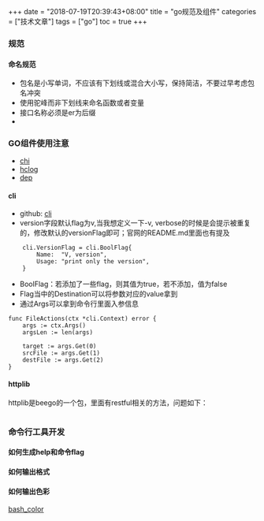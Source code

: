 +++
date = "2018-07-19T20:39:43+08:00" title = "go规范及组件" categories = ["技术文章"] tags = ["go"] toc = true
+++

### 规范 ###

#### 命名规范

- 包名是小写单词，不应该有下划线或混合大小写，保持简洁，不要过早考虑包名冲突
- 使用驼峰而非下划线来命名函数或者变量
- 接口名称必须是er为后缀
- 

### GO组件使用注意 ###

  * [chi](https://github.com/go-chi/chi)
  * [hclog](https://github.com/hashicorp/go-hclog)
  * [dep](https://studygolang.com/articles/10589)

#### cli

- github: [cli](https://github.com/urfave/cli)
- version字段默认flag为v,当我想定义一下-v, verbose的时候是会提示被重复的，修改默认的versionFlag即可；官网的README.md里面也有提及

```
	cli.VersionFlag = cli.BoolFlag{
		Name:  "V, version",
		Usage: "print only the version",
	}
```

- BoolFlag：若添加了一些flag，则其值为true，若不添加，值为false
- Flag当中的Destination可以将参数对应的value拿到
- 通过Args可以拿到命令行里面入参信息

```
func FileActions(ctx *cli.Context) error {
	args := ctx.Args()
	argsLen := len(args)

	target := args.Get(0)
	srcFile := args.Get(1)
	destFile := args.Get(2)
}

```

#### httplib ####
httplib是beego的一个包，里面有restful相关的方法，问题如下：

``` go

```


### 命令行工具开发 ###

#### 如何生成help和命令flag ####
#### 如何输出格式 ####
#### 如何输出色彩 ####

[bash_color](https://misc.flogisoft.com/bash/tip_colors_and_formatting)



